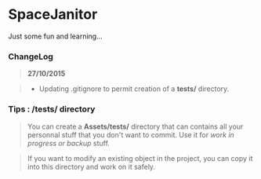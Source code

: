 # SpaceJanitor

Just some fun and learning...

### ChangeLog

>**27/10/2015**

> - Updating .gitignore to permit creation of a **tests/** directory.


### Tips : /tests/ directory

>You can create a **Assets/tests/** directory that can contains all your personnal stuff that you don't want to commit. Use it for *work in progress or backup* stuff. 

>If you want to modify an existing object in the project, you can copy it into this directory and work on it safely.



